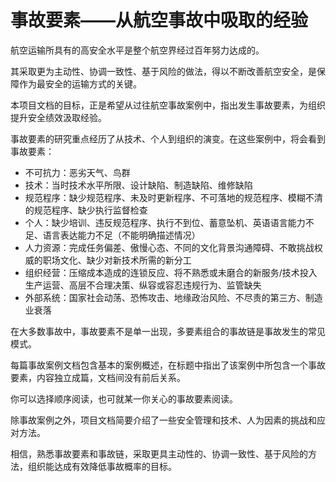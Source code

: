 # 事故要素——从航空事故中吸取的经验

航空运输所具有的高安全水平是整个航空界经过百年努力达成的。

其采取更为主动性、协调一致性、基于风险的做法，得以不断改善航空安全，是保障作为最安全的运输方式的关键。

本项目文档的目标，正是希望从过往航空事故案例中，指出发生事故要素，为组织提升安全绩效汲取经验。

事故要素的研究重点经历了从技术、个人到组织的演变。在这些案例中，将会看到事故要素：

 - 不可抗力：恶劣天气、鸟群
 - 技术：当时技术水平所限、设计缺陷、制造缺陷、维修缺陷
 - 规范程序：缺少规范程序、未及时更新程序、不可落地的规范程序、模糊不清的规范程序、缺少执行监督检查
 - 个人：缺少培训、违反规范程序、执行不到位、蓄意坠机、英语语言能力不足、语言表达能力不足（不能明确描述情况）
 - 人力资源：完成任务偏差、傲慢心态、不同的文化背景沟通障碍、不敢挑战权威的职场文化、缺少对新技术所需的新分工
 - 组织经营：压缩成本造成的连锁反应、将不熟悉或未磨合的新服务/技术投入生产运营、高层不合理决策、纵容或容忍违规行为、监管缺失
 - 外部系统：国家社会动荡、恐怖攻击、地缘政治风险、不尽责的第三方、制造业衰落

在大多数事故中，事故要素不是单一出现，多要素组合的事故链是事故发生的常见模式。

每篇事故案例文档包含基本的案例概述，在标题中指出了该案例中所包含一个事故要素，内容独立成篇，文档间没有前后关系。

你可以选择顺序阅读，也可就某一你关心的事故要素阅读。

除事故案例之外，项目文档简要介绍了一些安全管理和技术、人为因素的挑战和应对方法。

相信，熟悉事故要素和事故链，采取更具主动性的、协调一致性、基于风险的方法，组织能达成有效降低事故概率的目标。
